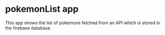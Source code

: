 # pokemonList app

This app shows the list of pokemons fetched from an API which is stored in the firebase database.
